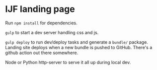 # IJF landing page



Run `npm install` for dependencies.

`gulp` to start a dev server handling css and js. 

`gulp deploy` to run dev/deploy tasks and generate a `bundle/` package. Landing site deploys when a new bundle is pushed to GitHub. There's a github action out there somewhere. 


Node or Python http-server to serve it all up during local dev.
